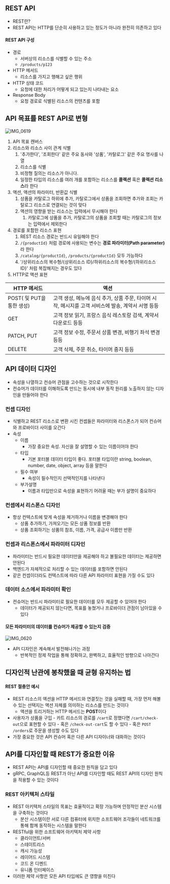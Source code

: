 ## REST API
- REST란?
- REST API는 HTTP를 단순히 사용하고 있는 정도가 아니라 완전히 의존하고 있다

#### REST API 구성
- 경로
	- 서버상의 리소스를 식별할 수 있는 주소
	- `/products/p123`
- HTTP 메서드
	- 리소스를 가지고 행해고 싶은 행위
- HTTP 상태 코드
	- 요청에 대한 처리가 어떻게 되고 있는지 나타내는 요소
- Response Body
	- 요청 경로로 식별된 리소스의 컨텐츠를 포함

## API 목표를 REST API로 변형
![IMG_0619](https://github.com/seung-hun-h/record/assets/60502370/6eaca2a9-5b2c-46e7-85ae-e2454ea9bf82)

1. API 목표 캔버스
2. 리소스와 리소스 사이 관계 식별
	1. '추가한다', '조회한다' 같은 주요 동사와 '상품', '카탈로그' 같은 주요 명사를 나열
	2. 리소스를 식별
	3. 비정형 질의는 리소스가 아니다.
	4. 일정한 타입의 리소스를 여러 개를 포함하는 리소스를 **콜렉션** 혹은 **콜렉션 리소스**라 한다
3. 액션, 액션의 파라미터, 반환값 식별
	1. 상품을 카탈로그 하위에 추가, 카탈로그에서 상품을 조회하면 추가와 조회는 카탈로그 리소스로 연결되는 것이 맞다
	2. 액션의 영향을 받는 리소스는 입력에서 무시해야 한다
		1. 카탈로그에 상품을 추가, 카탈로그의 상품을 조회할 때는 카탈로그의 정보는 입력에서 제외한다
4. 경로를 포함한 리소스 표현
	1. REST 리소스 경로는 반드시 유일해야 한다
	2. `/{productId}` 처럼 경로에 사용되는 변수는 **경로 파라미터(Path parameter)** 라 한다
	3. `/catalog/{productId}`, `/products/{productId}` 모두 가능하다
	4. '/상위리소스의 복수형/{상위리소스 ID}/하위리소스의 복수형/{하위리소스 ID}' 처럼 복잡해지는 경우도 있다
5. HTTP로 액션 표현

| HTTP 메서드               | 액션                                                                                               |
| ------------------------- | ------------------------------------------------------ |
| POST( 및 PUT을 통한 생성) | 고객 생성, 메뉴에 음식 추가, 상품 주문, 타이머 시작, 메시지를 고객 서비스에 발송, 계약서 서명 등등 |
| GET                       | 고객 정보 읽기, 프랑스 음식 레스토랑 검색, 계약서 다운로드 등등                                   |
| PATCH, PUT                | 고객 정보 수정, 주문서 상품 변경, 비행기 좌석 변경 등등                                         |
| DELETE                    | 고객 삭제, 주문 취소, 타이머 중지 등등                                                             |

## API 데이터 디자인
- 속성을 나열하고 컨슈머 관점을 고수하는 것으로 시작한다
- 컨슈머가 데이터를 이해하도록 만드는 동시에 내부 동작 원리를 노출하지 않는 디자인을 만들어야 한다

### 컨셉 디자인
- 식별하고 REST 리소스로 변환 시킨 컨셉들은 파라미터와 리스폰스가 되어 컨슈머와 프로바이더 사이를 오간다
- 속성
	- 이름
		- 가장 중요한 속성. 자신을 잘 설명할 수 있는 이름이어야 한다
	- 타입
		- 기본 포터블 데이터 타입이 좋다. 포터블 타입이란 string, boolean, number, date, object, array 등을 말한다
	- 필수 여부
		- 속성이 필수적인지 선택적인지를 나타낸다
	- 부가설명
		- 이름과 타입만으로 속성을 표현하기 어려울 때는 부가 설명이 중요하다

### 컨셉에서 리스폰스 디자인
- 항상 컨텍스트에 맞게 속성을 제거하거나 이름을  변경해야 한다
	- 상품 추가하기, 가져오기는 모든 상품 정보를 반환
	- 상품 조회하기는 상품의 참조, 이름, 가격, 공급사 이름만 반환

### 컨셉과 리스폰스에서 파라미터 디자인
- 파라미터는 반드시 필요한 데이터만을 제공해야 하고 불필요한 데이터는 제공하면 안된다
- 백엔드가 자체적으로 처리할 수 있는 데이터를 포함하면 안된다
- 같은 컨셉이더라도 컨텍스트에 따라 다른 API 파라미터 표현을 가질 수도 있다

### 데이터 소스에서 파라미터 확인
- 컨슈머는 반드시 파라미터로 필요한 데이터를 모두 제공할 수 있어야 한다
	- 데이터가 제공되지 않는다면, 목표를 놓쳤거나 프로바이더 관점이 남아있을 수 있다

#### 모든 파라미터의 데이터를 컨슈머가 제공할 수 있는지 검증

![IMG_0620](https://github.com/seung-hun-h/record/assets/60502370/c7a0667f-6b48-4fc5-904a-8ba8bbe71441)

- API 디자인은 계속해서 발전해나가는 과정
	- 반복적인 정제 작업을 통해 정확하고, 완벽하고, 효율적인 방향으로 나아간다

## 디자인적 난관에 봉착했을 때 균형 유지하는 법
#### REST 절충안 예시
- REST 리소스의 액션을 HTTP 메서드와 연결짓는 것을 실패할 때, 가장 먼저 해볼 수 있는 선택지는 액션 자체를 의미하는 리소스를 만드는 것이다
	- 액션을 트리거하는 HTTP 메서드는 **POST**이다
- 사용자가 상품을 구입
		- 카트 리소스의 경로를 `/cart`로 정했다면 `/cart/check-out`으로 표현할 수 있다
		- 혹은 `/check-out-cart`도 할 수 있다
		- 혹은 `POST /orders`로 주문을 생성할 수도 있다
- 가장 중요한 것은 API 컨슈머 혹은 다른 API 디자이너와 대화하는 것이다

## API를 디자인할 때 REST가 중요한 이유
- REST API는 API를 디자인할 때 중요한 원칙을 담고 있다
- gRPC, GraphQL등 REST가 아닌 API를 디자인할 때도 REST API의 디자인 원칙을 적용할 수 있는 것이다

### REST 아키텍처 스타일
- REST 아키텍처 스타일의 목표는 효율적이고 확장 가능하며 안정적인 분산 시스템을 구축하는 것이다
	- 분산 시스템이란 서로 다른 컴퓨터에 위치한 소프트웨어 조각들이 네트워크를 통해 함께 동작하는 시스템을 말한다
- RESTful을 위한 소프트웨어 아키텍처 제약 사항
	- 클라이언트/서버
	- 스테이트리스
	- 캐시 가능성
	- 레이어드 시스템
	- 코드 온 디멘드
	- 유니폼 인터페이스
- 이러한 제약 사항은 모든 API 타입에도 큰 영향을 미친다